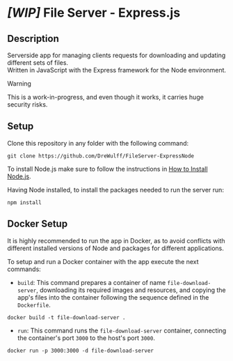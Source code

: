 # ***[WIP]*** File Server - Express.js
## Description
Serverside app for managing clients requests for downloading and updating different sets of files.  
Written in JavaScript with the Express framework for the Node environment.

> [!WARNING]
> This is a work-in-progress, and even though it works, it carries huge security risks.

## Setup
Clone this repository in any folder with the following command:
```
git clone https://github.com/DreWulff/FileServer-ExpressNode
```
To install Node.js make sure to follow the instructions in [How to Install Node.js](https://nodejs.org/en/learn/getting-started/how-to-install-nodejs).

Having Node installed, to install the packages needed to run the server run:
```
npm install
```

## Docker Setup
It is highly recommended to run the app in Docker, as to avoid conflicts with different installed versions of Node and packages for different applications.

To setup and run a Docker container with the app execute the next commands:  
* `build`: This command prepares a container of name `file-download-server`, downloading its required images and resources, and copying the app's files into the container following the sequence defined in the `Dockerfile`.
```
docker build -t file-download-server .
```
* `run`: This command runs the `file-download-server` container, connecting the container's port `3000` to the host's port `3000`.
```
docker run -p 3000:3000 -d file-download-server
```
